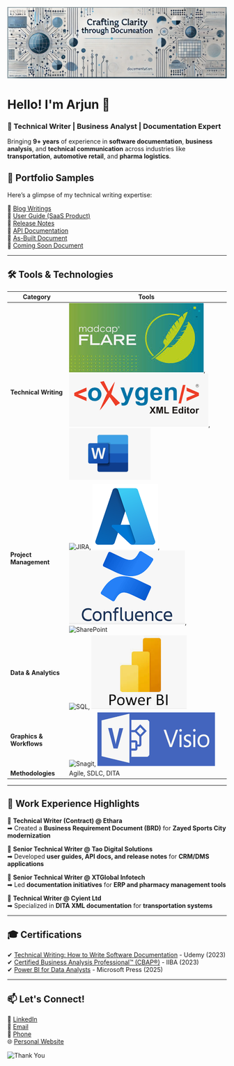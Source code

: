 ![Technical Writing Banner](https://github.com/armakkattil/armakkattil/blob/main/Technical%20Writing%20Banner.png)

# Hello! I'm Arjun 👋  
### 🚀 Technical Writer | Business Analyst | Documentation Expert

Bringing **9+ years** of experience in **software documentation**, **business analysis**, and **technical communication** across industries like **transportation**, **automotive retail**, and **pharma logistics**.

## 📝 Portfolio Samples
Here’s a glimpse of my technical writing expertise:

📌 [Blog Writings](https://your-link.com)  
📌 [User Guide (SaaS Product)](https://github.com/armakkattil/armakkattil/blob/main/SampleWork%201__UserManual.pdf)  
📌 [Release Notes](https://github.com/armakkattil/armakkattil/blob/main/SampleWork%206_InternalReleaseNotes-R01.pdf)  
📌 [API Documentation](https://github.com/armakkattil/armakkattil/blob/main/SampleWork%204_API%20Doc.pdf)  
📌 [As-Built Document](https://github.com/armakkattil/armakkattil/blob/main/SampleWork%202_As-Built%20Doc.pdf)  
📌 [Coming Soon Document](https://github.com/armakkattil/armakkattil/blob/main/SampleWork%203_ComingSoon%20Doc.pdf)  

---

## 🛠️ Tools & Technologies

| Category | Tools |
|----------|-------|
| **Technical Writing** | ![MadCap Flare](https://github.com/armakkattil/armakkattil/blob/main/Madcap%20Flare.PNG), ![Oxygen XML](https://github.com/armakkattil/armakkattil/blob/main/Oxygen%20XML.PNG), ![MS Word](https://github.com/armakkattil/armakkattil/blob/main/MS%20Word.PNG) |
| **Project Management** | ![JIRA](https://your-icon-link.com/jira.png), ![Azure DevOps](https://github.com/armakkattil/armakkattil/blob/main/Azure%20Icon.png), ![Confluence](https://github.com/armakkattil/armakkattil/blob/main/Confluence.PNG), ![SharePoint](https://your-icon-link.com/SP.png) |
| **Data & Analytics** | ![SQL](https://your-icon-link.com/sql.png), ![Power BI](https://github.com/armakkattil/armakkattil/blob/main/Power%20BI.PNG) |
| **Graphics & Workflows** | ![Snagit](https://your-icon-link.com/snagit.png), ![MS Visio](https://github.com/armakkattil/armakkattil/blob/main/MS%20Visio.PNG) |
| **Methodologies** | Agile, SDLC, DITA |

---

## 📂 Work Experience Highlights

🔹 **Technical Writer (Contract) @ Ethara**  
➡ Created a **Business Requirement Document (BRD)** for **Zayed Sports City modernization**

🔹 **Senior Technical Writer @ Tao Digital Solutions**  
➡ Developed **user guides, API docs, and release notes** for **CRM/DMS applications**

🔹 **Senior Technical Writer @ XTGlobal Infotech**  
➡ Led **documentation initiatives** for **ERP and pharmacy management tools**

🔹 **Technical Writer @ Cyient Ltd**  
➡ Specialized in **DITA XML documentation** for **transportation systems**

---

## 🎓 Certifications
✔ [Technical Writing: How to Write Software Documentation](https://udemy-certificate.s3.amazonaws.com/pdf/UC-8bb9c1eb-7426-4963-9d9c-a59b6ceaf08a.pdf) - Udemy (2023)  
✔ [Certified Business Analysis Professional™ (CBAP®)](https://certificates.simplicdn.net/share/4291594.pdf) - IIBA (2023)  
✔ [Power BI for Data Analysts](https://www.linkedin.com/learning/certificates/1c8dec2f32d31905c05cd725450fb16140e5fbc2c06e1b0464ff91b2059814aa) - Microsoft Press (2025)

---

## 📫 Let's Connect!
💼 [LinkedIn](https://www.linkedin.com/in/arjun-makkattil/)  
📧 [Email](mailto:armakkattil@gmail.com)  
📱 [Phone](tel:+91-9686807018)  
🌐 [Personal Website](https://your-website.com)  

![Thank You](https://your-image-link.com/thanks.png)
